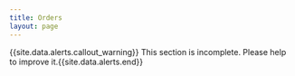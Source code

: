 ```yaml
---
title: Orders
layout: page
---
```


{{site.data.alerts.callout_warning}} This section is incomplete. Please help to improve it.{{site.data.alerts.end}} 